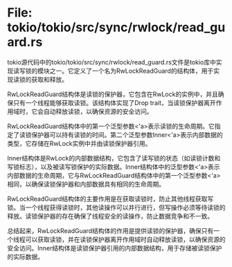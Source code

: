 # File: tokio/tokio/src/sync/rwlock/read_guard.rs

tokio源代码中的tokio/tokio/src/sync/rwlock/read_guard.rs文件是tokio库中实现读写锁的模块之一。它定义了一个名为RwLockReadGuard的结构体，用于实现读锁的获取和释放。

RwLockReadGuard结构体是读锁的保护器，它包含在RwLock的实例中，并且确保只有一个线程能够获取读锁。该结构体实现了Drop trait，当读锁保护器离开作用域时，它会自动释放读锁，以确保资源的安全访问。

RwLockReadGuard结构体中的第一个泛型参数<'a>表示读锁的生命周期。它指定了读锁保护器可以持有读锁的时间。第二个泛型参数Inner<'a>表示内部数据的类型，它存储在RwLock实例中并由读锁保护器引用。

Inner结构体是RwLock的内部数据结构，它包含了读写锁的状态（如读锁计数和写锁标志），以及被读写锁保护的实际数据。Inner结构体中的泛型参数<'a>表示内部数据的生命周期，它与RwLockReadGuard结构体中的第一个泛型参数<'a>相同，以确保读锁保护器和内部数据具有相同的生命周期。

RwLockReadGuard结构体的主要作用是在获取读锁时，防止其他线程获取写锁。当一个线程获得读锁时，其他读操作可以并行进行，但写操作必须等待读锁的释放。读锁保护器的存在确保了线程安全的读操作，防止数据竞争和不一致。

总结起来，RwLockReadGuard结构体的作用是提供读锁的保护器，确保只有一个线程可以获取读锁，并在读锁保护器离开作用域时自动释放读锁，以确保资源的安全访问。Inner结构体是读锁保护器引用的内部数据结构，用于存储被读锁保护的实际数据。

